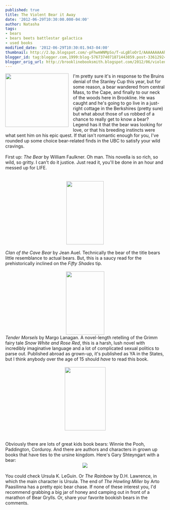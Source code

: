 ```yaml
---
published: true
title: The Violent Bear it Away
date: '2012-06-29T10:30:00.000-04:00'
author: Natasha
tags:
- bears
- bears beets battlestar galactica
- used books
modified_date: '2012-06-29T10:30:01.943-04:00'
thumbnail: http://2.bp.blogspot.com/-pFhwmWNMpSo/T-uLgBloOrI/AAAAAAAAAhI/8q_0YCaSq0s/s72-c/BEAR_closeup.jpg
blogger_id: tag:blogger.com,1999:blog-5767374071871443859.post-336129244998435050
blogger_orig_url: http://brooklinebooksmith.blogspot.com/2012/06/violent-bear-it-away.html
---
```


<div class="separator" style="clear: both; text-align: center;"><a href="http://2.bp.blogspot.com/-pFhwmWNMpSo/T-uLgBloOrI/AAAAAAAAAhI/8q_0YCaSq0s/s1600/BEAR_closeup.jpg" imageanchor="1" style="clear: left; float: left; margin-bottom: 1em; margin-right: 1em;"><img border="0" height="169" src="http://2.bp.blogspot.com/-pFhwmWNMpSo/T-uLgBloOrI/AAAAAAAAAhI/8q_0YCaSq0s/s200/BEAR_closeup.jpg" width="200" /></a></div>I'm pretty sure it's in response to the Bruins denial of the Stanley Cup this year, but for some reason, a bear wandered from central Mass, to the Cape, and finally to our neck of the woods here in Brookline. He was caught and he's going to go live in a just-right cottage in the Berkshires (pretty sure) but what about those of us robbed of a chance to really get to know a bear? Legend has it that the bear was looking for love, or that his breeding instincts were what sent him on his epic quest. If that isn't romantic enough for you, I've rounded up some choice bear-related finds in the UBC to satisfy your wild cravings.<br /><br /><span style="background-color: white;">First up: </span><i style="background-color: white;">The Bear</i><span style="background-color: white;"> by William Faulkner. Oh man. This novella is so rich, so wild, so gritty. I can't do it justice. Just read it, you'll be done in an hour and messed up for LIFE.</span><br /><span style="background-color: white;"><br /></span><br /><div class="separator" style="clear: both; text-align: center;"><a href="http://3.bp.blogspot.com/-vOjxy0l83fs/T-yJpbWbwuI/AAAAAAAAAhs/dJPDIllB5Zk/s1600/faulkner_the_bear.jpg" imageanchor="1" style="margin-left: 1em; margin-right: 1em;"><img border="0" height="200" src="http://3.bp.blogspot.com/-vOjxy0l83fs/T-yJpbWbwuI/AAAAAAAAAhs/dJPDIllB5Zk/s200/faulkner_the_bear.jpg" width="118" /></a></div><br /><i style="background-color: white;">Clan of the Cave Bear </i><span style="background-color: white;">by Jean Auel. Technically the bear of the title bears little resemblance to actual bears. But, this is a saucy read for the prehistorically inclined on the </span><i style="background-color: white;">Fifty Shades </i><span style="background-color: white;">tip.</span><br /><br /><div class="separator" style="clear: both; text-align: center;"><a href="http://3.bp.blogspot.com/-8LyCldCU6Vc/T-yJ5D4YGbI/AAAAAAAAAiI/MnEj8AhpMBg/s1600/cave.jpg" imageanchor="1" style="margin-left: 1em; margin-right: 1em;"><img border="0" height="200" src="http://3.bp.blogspot.com/-8LyCldCU6Vc/T-yJ5D4YGbI/AAAAAAAAAiI/MnEj8AhpMBg/s200/cave.jpg" width="121" /></a></div><i>Tender Morsels</i>&nbsp;by Margo Lanagan. A novel-length retelling of the Grimm fairy tale <i>Snow White and Rose Red</i>, this is a harsh, lush novel with incredibly imaginative language and a lot of complicated sexual politics to parse out. Published abroad as grown-up, it's published as YA in the States, but I think anybody over the age of 15 should <i>have</i> to read this book.<br /><br /><div class="separator" style="clear: both; text-align: center;"><a href="http://2.bp.blogspot.com/-TXhv7W5loDs/T-yJxE_31iI/AAAAAAAAAiA/A5rz7Ro15Bs/s1600/tendermorsels.jpg" imageanchor="1" style="margin-left: 1em; margin-right: 1em;"><img border="0" height="200" src="http://2.bp.blogspot.com/-TXhv7W5loDs/T-yJxE_31iI/AAAAAAAAAiA/A5rz7Ro15Bs/s200/tendermorsels.jpg" width="129" /></a></div><i><br /></i><br /><span style="background-color: white;">Obviously there are lots of great kids book bears: Winnie the Pooh, Paddington, Corduroy. And there are authors and characters in grown up books that have ties to the ursine kingdom.&nbsp;</span><span style="background-color: white;">Here's Gary Shteyngart with a bear:</span><br /><div class="separator" style="clear: both; text-align: center;"><a href="http://3.bp.blogspot.com/-uxlCH-6l3zI/T-yGaQAEjlI/AAAAAAAAAhg/qSy8o7NNMXU/s1600/shteyngartbear.jpg" imageanchor="1" style="margin-left: 1em; margin-right: 1em;"><img border="0" src="http://3.bp.blogspot.com/-uxlCH-6l3zI/T-yGaQAEjlI/AAAAAAAAAhg/qSy8o7NNMXU/s1600/shteyngartbear.jpg" /></a></div><br /><span style="background-color: white;">You could check Ursula K. LeGuin. Or </span><i style="background-color: white;">The Rainbow</i><span style="background-color: white;">&nbsp;by D.H. Lawrence, in which the main character is Ursula. The end of </span><i style="background-color: white;">The Howling Miller</i><span style="background-color: white;">&nbsp;by Arto Paasilinna has a pretty epic bear chase. If none of these interest you, I</span><span style="background-color: white;">'d recommend grabbing a big jar of honey and camping out in front of a marathon of Bear</span><span style="background-color: white;">&nbsp;Grylls. Or, share your favorite bookish bears in the comments.</span><br /><br />